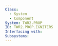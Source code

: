 ```yaml
---
Class:
  - System
  - Component
System: TWR2.PROP
ID: TWR2.PROP.IGNITERS
Interfacing with: 
Subsystems: 
---
```

